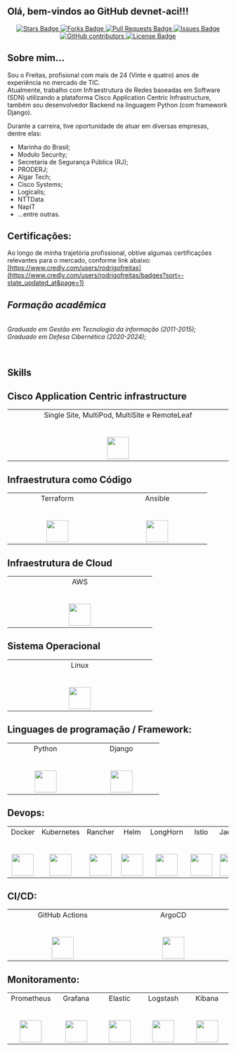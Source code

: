<h2> Olá, bem-vindos ao GitHub devnet-aci!!! </h2> 
<center>
<a href="http://github.com/jonathanbaraldi/devopsforlife-devops-sre-engenharia-plataforma/stargazers">
    <img src="https://img.shields.io/github/stars/jonathanbaraldi/devopsforlife-devops-sre-engenharia-plataforma" alt="Stars Badge"/>
</a>
<a href="https://github.com/jonathanbaraldi/devopsforlife-devops-sre-engenharia-plataforma/network/members">
    <img src="https://img.shields.io/github/forks/jonathanbaraldi/devopsforlife-devops-sre-engenharia-plataforma" alt="Forks Badge"/>
</a>
<a href="https://github.com/jonathanbaraldi/devopsforlife-devops-sre-engenharia-plataforma/pulls">
    <img src="https://img.shields.io/github/issues-pr/jonathanbaraldi/devopsforlife-devops-sre-engenharia-plataforma" alt="Pull Requests Badge"/>
</a>
<a href="https://github.com/jonathanbaraldi/devopsforlife-devops-sre-engenharia-plataforma/issues">
    <img src="https://img.shields.io/github/issues/jonathanbaraldi/devopsforlife-devops-sre-engenharia-plataforma" alt="Issues Badge"/>
</a>
<a href="https://github.com/jonathanbaraldi/devopsforlife-devops-sre-engenharia-plataforma/graphs/contributors">
    <img alt="GitHub contributors" src="https://img.shields.io/github/contributors/jonathanbaraldi/devopsforlife-devops-sre-engenharia-plataforma?color=2b9348">
</a>
<a href="https://github.com/jonathanbaraldi/devopsforlife-devops-sre-engenharia-plataforma/blob/master/LICENSE">
    <img src="https://img.shields.io/github/license/jonathanbaraldi/devopsforlife-devops-sre-engenharia-plataforma?color=2b9348" alt="License Badge"/>
</a>
</center>

## Sobre mim... ##

Sou o Freitas, profisional com mais de 24 (Vinte e quatro) anos de experiência no mercado de TIC.
</br>Atualmente, trabalho com Infraestrutura de Redes baseadas em Software (SDN) utilizando a plataforma Cisco Application Centric Infrastructure, também sou desenvolvedor Backend na linguagem Python (com framework Django).

Durante a carreira, tive oportunidade de atuar em diversas empresas, dentre elas:
<ul>
  <li>Marinha do Brasil;</li>
  <li>Modulo Security;</li>
  <li>Secretaria de Segurança Pública (RJ);</li>
  <li>PRODERJ;</li>
  <li>Algar Tech;</li>
  <li>Cisco Systems;</li>
  <li>Logicalis;</li>
  <li>NTTData </li>
  <li>NapIT </li>
  <li>...entre outras.</li>
</ul>

## Certificações:
Ao longo de minha trajetória profissional, obtive algumas certificações relevantes para o mercado, conforme link abaixo:
<a href="https://www.credly.com/users/rodrigofreitas">[https://www.credly.com/users/rodrigofreitas](https://www.credly.com/users/rodrigofreitas/badges?sort=-state_updated_at&page=1)</a>


<p>
  <em>
    <h2> Formação acadêmica </h2>
    </br>
    Graduado em Gestão em Tecnologia da informação  (2011-2015);
    </br>
    Graduado em Defesa Cibernética  (2020-2024);
    </br>
  </em>
</p>

<p>
</br>

## Skills

## Cisco Application Centric infrastructure

<table>
  <tbody>
    <tr valign="top">
      <td width="20%" align="center">
        <span>Single Site, MultiPod, MultiSite e RemoteLeaf </span><br><br><br>
        <img height="50px" src="https://www.vectorlogo.zone/logos/cisco/cisco-ar21.svg">
      </td>      
    </tr>
  </tbody>
</table>  

## Infraestrutura como Código

<table>
  <tbody>
    <tr valign="top">
      <td width="20%" align="center">
        <span>Terraform</span><br><br><br>
        <img height="50px" src="https://www.vectorlogo.zone/logos/terraformio/terraformio-icon.svg">
      </td>
      <td width="20%" align="center">
        <span>Ansible</span><br><br><br>
        <img height="50px" src="https://www.vectorlogo.zone/logos/ansible/ansible-icon.svg">
      </td>
    </tr>
  </tbody>
</table>


## Infraestrutura de Cloud

<table>
  <tbody>
    <tr valign="top">
      <td width="20%" align="center">
        <span>AWS</span><br><br><br>
        <img height="50px" src="https://www.vectorlogo.zone/logos/amazon_aws/amazon_aws-icon.svg">
      </td>
    </tr>
  </tbody>
</table>

## Sistema Operacional 
<table>
  <tbody>
    <tr valign="top">
      <td width="20%" align="center">
        <span>Linux</span><br><br><br>
        <img height="50px" src="https://www.vectorlogo.zone/logos/linux/linux-icon.svg">
      </td>
  </tbody>
</table>

  
## Linguages de programação / Framework:

<table>
  <tbody>
    <tr valign="top">
      <td width="20%" align="center">
        <span>Python</span><br><br><br>
        <img height="50px" src="https://www.vectorlogo.zone/logos/python/python-icon.svg">
      </td>
         <td width="20%" align="center">
        <span>Django</span><br><br><br>
        <img height="50px" src="https://www.vectorlogo.zone/logos/djangoproject/djangoproject-ar21.svg">
      </td>
    </tr>
  </tbody>
</table>


## Devops:

<table>
  <tbody>
    <tr valign="top">
      <td width="20%" align="center">
        <span>Docker</span><br><br><br>
        <img height="50px" src="https://www.vectorlogo.zone/logos/docker/docker-icon.svg">
      </td>
      <td width="20%" align="center">
        <span>Kubernetes</span><br><br><br>
        <img height="50px" src="https://www.vectorlogo.zone/logos/kubernetes/kubernetes-icon.svg">
      </td>
      <td width="20%" align="center">
        <span>Rancher</span><br><br><br>
        <img height="50px" src="https://www.vectorlogo.zone/logos/rancher/rancher-icon.svg">
      </td>
      <td width="20%" align="center">
        <span>Helm</span><br><br><br>
        <img height="50px" src="https://www.vectorlogo.zone/logos/helmsh/helmsh-icon.svg">
      </td>      
      <td width="20%" align="center">
        <span>LongHorn</span><br><br><br>
        <img height="50px" src="https://www.suse.com/c/wp-content/uploads/2023/03/longhorn-icon-color.png">
      </td>
      <td width="20%" align="center">
        <span>Istio</span><br><br><br>
        <img height="50px" src="https://www.vectorlogo.zone/logos/istioio/istioio-icon.svg">
      </td>
      <td width="20%" align="center">
        <span>Jaeger</span><br><br><br>
        <img height="50px" src="https://www.vectorlogo.zone/logos/jaegertracingio/jaegertracingio-icon.svg">
      </td> 
      <td width="20%" align="center">
        <span>Kiali</span><br><br><br>
        <img height="50px" src="https://s3.amazonaws.com/media-p.slid.es/uploads/671898/images/6101039/kiali_logo_darkbkg_1280px.svg">
      </td>
      <td width="20%" align="center">
        <span>Traefik</span><br><br><br>
        <img height="50px" src="https://www.vectorlogo.zone/logos/traefikio/traefikio-icon.svg">
      </td> 
    </tr>
  </tbody>
</table>  

## CI/CD:

<table>
  <tbody>
    <tr valign="top">
      <td width="20%" align="center">
        <span>GitHub Actions</span><br><br><br>
        <img height="50px" src="https://www.vectorlogo.zone/logos/github/github-icon.svg">
      </td>    
      <td width="20%" align="center">
        <span>ArgoCD</span><br><br><br>
        <img height="50px" src="https://www.vectorlogo.zone/logos/argoprojio/argoprojio-icon.svg">
      </td>
    </tr>
  </tbody>
</table>  

## Monitoramento:

<table>
  <tbody>
    <tr valign="top">
      <td width="20%" align="center">
        <span>Prometheus</span><br><br><br>
        <img height="50px" src="https://www.vectorlogo.zone/logos/prometheusio/prometheusio-icon.svg">
      </td>
      <td width="20%" align="center">
        <span>Grafana</span><br><br><br>
        <img height="50px" src="https://www.vectorlogo.zone/logos/grafana/grafana-icon.svg">
      </td>
            <td width="20%" align="center">
        <span>Elastic</span><br><br><br>
        <img height="50px" src="https://www.vectorlogo.zone/logos/elastic/elastic-icon.svg">
      </td>
            <td width="20%" align="center">
        <span>Logstash</span><br><br><br>
        <img height="50px" src="https://www.vectorlogo.zone/logos/elasticco_logstash/elasticco_logstash-icon.svg">
      </td>
            <td width="20%" align="center">
        <span>Kibana</span><br><br><br>
        <img height="50px" src="https://www.vectorlogo.zone/logos/elasticco_kibana/elasticco_kibana-icon.svg">
      </td>
    </tr>
  </tbody>
</table>

